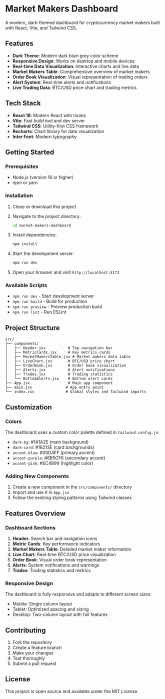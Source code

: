 # Market Makers Dashboard

A modern, dark-themed dashboard for cryptocurrency market makers built with React, Vite, and Tailwind CSS.

## Features

- **Dark Theme**: Modern dark blue-grey color scheme
- **Responsive Design**: Works on desktop and mobile devices
- **Real-time Data Visualization**: Interactive charts and live data
- **Market Makers Table**: Comprehensive overview of market makers
- **Order Book Visualization**: Visual representation of trading orders
- **Alert System**: Real-time alerts and notifications
- **Live Trading Data**: BTC/USD price chart and trading metrics

## Tech Stack

- **React 18**: Modern React with hooks
- **Vite**: Fast build tool and dev server
- **Tailwind CSS**: Utility-first CSS framework
- **Recharts**: Chart library for data visualization
- **Inter Font**: Modern typography

## Getting Started

### Prerequisites

- Node.js (version 16 or higher)
- npm or yarn

### Installation

1. Clone or download this project
2. Navigate to the project directory:
   ```bash
   cd market-makers-dashboard
   ```

3. Install dependencies:
   ```bash
   npm install
   ```

4. Start the development server:
   ```bash
   npm run dev
   ```

5. Open your browser and visit `http://localhost:5173`

### Available Scripts

- `npm run dev` - Start development server
- `npm run build` - Build for production
- `npm run preview` - Preview production build
- `npm run lint` - Run ESLint

## Project Structure

```
src/
├── components/
│   ├── Header.jsx          # Top navigation bar
│   ├── MetricCards.jsx     # Key metrics cards
│   ├── MarketMakersTable.jsx # Market makers data table
│   ├── LiveChart.jsx       # BTC/USD price chart
│   ├── OrderBook.jsx       # Order book visualization
│   ├── Alerts.jsx          # Alert notifications
│   ├── Trades.jsx          # Trading statistics
│   └── BottomAlerts.jsx    # Bottom alert cards
├── App.jsx                 # Main app component
├── main.jsx               # App entry point
└── index.css              # Global styles and Tailwind imports
```

## Customization

### Colors

The dashboard uses a custom color palette defined in `tailwind.config.js`:

- `dark-bg`: #1A1A2E (main background)
- `dark-card`: #16213E (card backgrounds)
- `accent-blue`: #00D4FF (primary accent)
- `accent-purple`: #8B5CF6 (secondary accent)
- `accent-pink`: #EC4899 (highlight color)

### Adding New Components

1. Create a new component in the `src/components/` directory
2. Import and use it in `App.jsx`
3. Follow the existing styling patterns using Tailwind classes

## Features Overview

### Dashboard Sections

1. **Header**: Search bar and navigation icons
2. **Metric Cards**: Key performance indicators
3. **Market Makers Table**: Detailed market maker information
4. **Live Chart**: Real-time BTC/USD price visualization
5. **Order Book**: Visual order book representation
6. **Alerts**: System notifications and warnings
7. **Trades**: Trading statistics and metrics

### Responsive Design

The dashboard is fully responsive and adapts to different screen sizes:
- Mobile: Single column layout
- Tablet: Optimized spacing and sizing
- Desktop: Two-column layout with full features

## Contributing

1. Fork the repository
2. Create a feature branch
3. Make your changes
4. Test thoroughly
5. Submit a pull request

## License

This project is open source and available under the MIT License.
